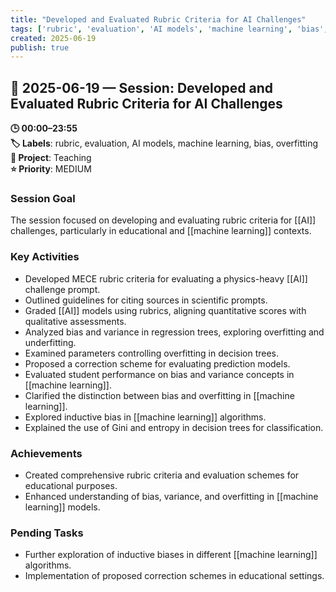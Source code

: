 ```yaml
---
title: "Developed and Evaluated Rubric Criteria for AI Challenges"
tags: ['rubric', 'evaluation', 'AI models', 'machine learning', 'bias', 'overfitting']
created: 2025-06-19
publish: true
---
```


## 📅 2025-06-19 — Session: Developed and Evaluated Rubric Criteria for AI Challenges

**🕒 00:00–23:55**  
**🏷️ Labels**: rubric, evaluation, AI models, machine learning, bias, overfitting  
**📂 Project**: Teaching  
**⭐ Priority**: MEDIUM  


### Session Goal
The session focused on developing and evaluating rubric criteria for [[AI]] challenges, particularly in educational and [[machine learning]] contexts.

### Key Activities
- Developed MECE rubric criteria for evaluating a physics-heavy [[AI]] challenge prompt.
- Outlined guidelines for citing sources in scientific prompts.
- Graded [[AI]] models using rubrics, aligning quantitative scores with qualitative assessments.
- Analyzed bias and variance in regression trees, exploring overfitting and underfitting.
- Examined parameters controlling overfitting in decision trees.
- Proposed a correction scheme for evaluating prediction models.
- Evaluated student performance on bias and variance concepts in [[machine learning]].
- Clarified the distinction between bias and overfitting in [[machine learning]].
- Explored inductive bias in [[machine learning]] algorithms.
- Explained the use of Gini and entropy in decision trees for classification.

### Achievements
- Created comprehensive rubric criteria and evaluation schemes for educational purposes.
- Enhanced understanding of bias, variance, and overfitting in [[machine learning]] models.

### Pending Tasks
- Further exploration of inductive biases in different [[machine learning]] algorithms.
- Implementation of proposed correction schemes in educational settings.
